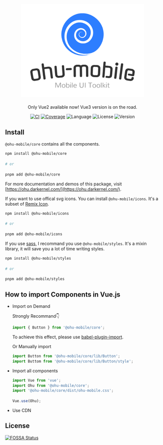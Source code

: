 <h1 align="center">
<a href="https://www.getohu.dev/" alt="ohu-mobile"><img width="400px" src="https://raw.githubusercontent.com/jeffwcx/ohu-mobile/master/docs/storybook/src/assets/logo-color.svg" alt="ohu-mobile" /></a>
</h1>
<p align="center">Only Vue2 available now! Vue3 version is on the road.</p>
<p align="center">
    <a href="https://github.com/jeffwcx/ohu-mobile/actions?query=branch%3Amaster" target="_blank"><img src="https://img.shields.io/github/actions/workflow/status/jeffwcx/ohu-mobile/.github/workflows/build.yml?branch=master&style=for-the-badge" alt="CI" /></a>
    <a href="https://codecov.io/gh/jeffwcx/ohu-mobile" target="_blank"><img src="https://img.shields.io/codecov/c/github/jeffwcx/ohu-mobile?style=for-the-badge" alt="Coverage" /></a>
    <img src="https://img.shields.io/github/languages/top/jeffwcx/ohu-mobile?style=for-the-badge" alt="Language" />
    <img src="https://img.shields.io/github/license/jeffwcx/ohu-mobile?style=for-the-badge" alt="License" />
    <img src="https://img.shields.io/npm/v/@ohu-mobile/core?style=for-the-badge" alt="Version" />
</p>


## Install

`@ohu-mobile/core`  contains all the components.

```bash
npm install @ohu-mobile/core

# or

pnpm add @ohu-mobile/core
```

For more documentation and demos of this package, visit [https://ohu.darkernel.com/](https://ohu.darkernel.com/).


If you want to use offical svg icons. You can install `@ohu-mobile/icons`. It's a subset of [Remix Icon](https://remixicon.com/).

```bash
npm install @ohu-mobile/icons

# or

pnpm add @ohu-mobile/icons
```

If you use [sass](https://sass-lang.com/), I recommand you use `@ohu-mobile/styles`. It's a mixin library, it will save you a lot of time writing styles.


```bash
npm install @ohu-mobile/styles

# or

pnpm add @ohu-mobile/styles
```

## How to import Components in Vue.js

+ Import on Demand

    Strongly Recommand👇

    ```ts
    import { Button } from '@ohu-mobile/core';
    ```
    To achieve this effect, please use [babel-plugin-import](https://github.com/ant-design/babel-plugin-import).

    Or Manually import

    ```ts
    import Button from '@ohu-mobile/core/lib/Button';
    import Buttom from '@ohu-mobile/core/lib/Button/style';
    ```

+ Import all components

    ```ts
    import Vue from 'vue';
    import Ohu from '@ohu-mobile/core';
    import '@ohu-mobile/core/dist/ohu-mobile.css';

    Vue.use(Ohu);
    ```

+ Use CDN

## License
[![FOSSA Status](https://app.fossa.com/api/projects/git%2Bgithub.com%2Fjeffwcx%2Fohu-mobile.svg?type=large)](https://app.fossa.com/projects/git%2Bgithub.com%2Fjeffwcx%2Fohu-mobile?ref=badge_large)



